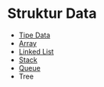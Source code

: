 # Struktur Data
- <a href="https://github.com/ichsnn/struktur_data/tree/main/01_TipeData">Tipe Data</a>
- <a href="https://github.com/ichsnn/struktur_data/tree/main/02_Array">Array</a>
- <a href="https://github.com/ichsnn/struktur_data/tree/main/03_Linked%20List">Linked List</a>
- <a href="https://github.com/ichsnn/struktur_data/tree/main/04_Stack">Stack</a>
- <a href="https://github.com/ichsnn/struktur_data/tree/main/05_Queue">Queue</a>
- Tree

